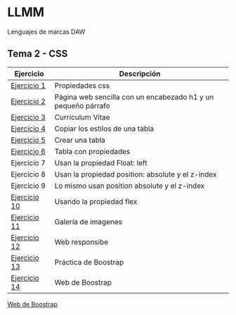
# LLMM

Lenguajes de marcas DAW

## Tema 2 - CSS

Ejercicio  | Descripción
-----------|--------------
 [Ejercicio 1](/Tema2/Ejercicio1.html)         | Propiedades css
 [Ejercicio 2](/Tema2/Ejercicio2)         | Página web sencilla con un encabezado h1 y un pequeño párrafo
 [Ejercicio 3](/Tema2/Ejercicio3.html)         | Curriculum Vitae
 [Ejercicio 4](/Tema2/Ejercicio4.html)         | Copiar los estilos de una tabla
 [Ejercicio 5](/Tema2/Ejercicio5.html)         | Crear una tabla
 [Ejercicio 6](/Tema2/Ejercicio6.html)         | Tabla con propiedades
 Ejercicio 7 | Usan la propiedad Float: left
 Ejercicio 8 | Usan la propiedad position: absolute y el z-index
 Ejercicio 9 | Lo mismo usan position absolute y el z-index
 [Ejercicio 10](/Tema2/Ejercicio10.html) | Usando la propiedad flex
 [Ejercicio 11](/Tema2/Ejercicio11) | Galería de imagenes
 [Ejercicio 12](/Tema2/Ejercicio12.html) | Web responsibe
 [Ejercicio 13](/Tema2/Boostrap/index.html) | Práctica de Boostrap
 [Ejercicio 14](cuidatusalud.lovestoblog.com) | Web de Boostrap
 <a href="http://cuidatusalud.lovestoblog.com" target="_blank">Web de Boostrap</a>
 

